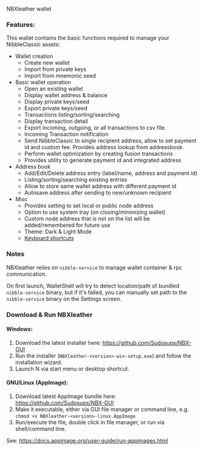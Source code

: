 NBXleather wallet

### Features:
This wallet contains the basic functions required to manage your NibbleClassic assets:

* Wallet creation
  * Create new wallet
  * Import from private keys
  * Import from mnemonic seed
* Basic wallet operation
  * Open an existing  wallet
  * Display wallet address & balance
  * Display private keys/seed
  * Export private keys/seed
  * Transactions listing/sorting/searching
  * Display transaction detail
  * Export incoming, outgoing, or all transactions to csv file.
  * Incoming Transaction notification
  * Send NibbleClassic to single recipient address, allow to set payment id and custom fee. Provides address lookup from addressbook.
  * Perform wallet optimization by creating fusion transactions
  * Provides utility to generate payment id and integrated address
* Address book
  * Add/Edit/Delete address entry (label/name, address and payment id)
  * Listing/sorting/searching existing entries
  * Allow to store same wallet address with different payment id
  * Autosave address after sending to new/unknown recipient
* Misc
  * Provides setting to set local or public node address
  * Option to use system tray (on closing/minimizing wallet)
  * Custom node address that is not on the list will be added/remembered for future use
  * Theme: Dark & Light Mode
  * [Keyboard shortcuts](docs/shortcut.md)


### Notes

NBXleather relies on `nibble-service` to manage wallet container &amp; rpc communication.

On first launch, WalletShell will try to detect location/path of bundled `nibble-service` binary, but if it's failed, you can manually set path to the `nibble-service` binary on the Settings screen.

### Download &amp; Run NBXleather

#### Windows:
1. Download the latest installer here: https://github.com/Sudosups/NBX-GUI
2. Run the installer (`NBXleather-<version>-win-setup.exe`) and follow the installation wizard.
3. Launch N via start menu or desktop shortcut.

#### GNU/Linux (AppImage):
1. Download latest AppImage bundle here: https://github.com/Sudosups/NBX-GUI
2. Make it executable, either via GUI file manager or command line, e.g. `chmod +x NBXleather-<version>-linux.AppImage`
3. Run/execute the file, double click in file manager, or run via shell/command line.

See: https://docs.appimage.org/user-guide/run-appimages.html


